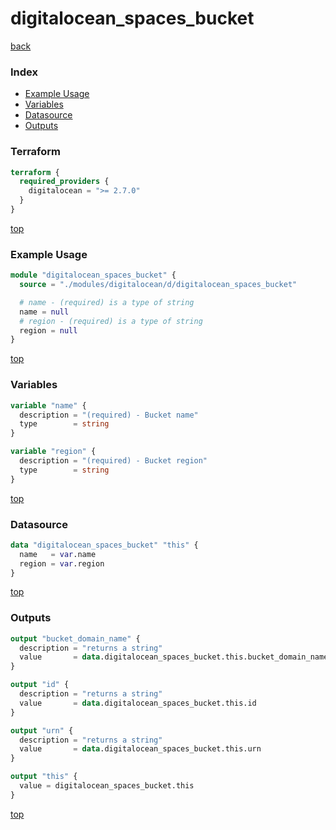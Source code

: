 # digitalocean_spaces_bucket

[back](../digitalocean.md)

### Index

- [Example Usage](#example-usage)
- [Variables](#variables)
- [Datasource](#datasource)
- [Outputs](#outputs)

### Terraform

```terraform
terraform {
  required_providers {
    digitalocean = ">= 2.7.0"
  }
}
```

[top](#index)

### Example Usage

```terraform
module "digitalocean_spaces_bucket" {
  source = "./modules/digitalocean/d/digitalocean_spaces_bucket"

  # name - (required) is a type of string
  name = null
  # region - (required) is a type of string
  region = null
}
```

[top](#index)

### Variables

```terraform
variable "name" {
  description = "(required) - Bucket name"
  type        = string
}

variable "region" {
  description = "(required) - Bucket region"
  type        = string
}
```

[top](#index)

### Datasource

```terraform
data "digitalocean_spaces_bucket" "this" {
  name   = var.name
  region = var.region
}
```

[top](#index)

### Outputs

```terraform
output "bucket_domain_name" {
  description = "returns a string"
  value       = data.digitalocean_spaces_bucket.this.bucket_domain_name
}

output "id" {
  description = "returns a string"
  value       = data.digitalocean_spaces_bucket.this.id
}

output "urn" {
  description = "returns a string"
  value       = data.digitalocean_spaces_bucket.this.urn
}

output "this" {
  value = digitalocean_spaces_bucket.this
}
```

[top](#index)